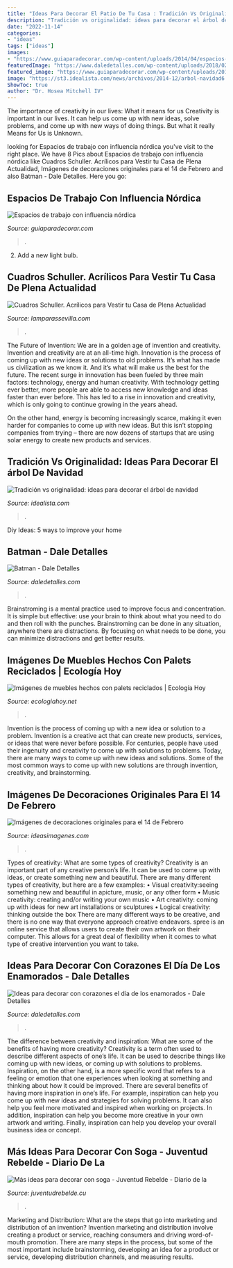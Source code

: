 ```yaml
---
title: "Ideas Para Decorar El Patio De Tu Casa : Tradición Vs Originalidad: Ideas Para Decorar El árbol De Navidad"
description: "Tradición vs originalidad: ideas para decorar el árbol de navidad"
date: "2022-11-14"
categories:
- "ideas"
tags: ["ideas"]
images:
- "https://www.guiaparadecorar.com/wp-content/uploads/2014/04/espacios-trabajo-24.jpg"
featuredImage: "https://www.daledetalles.com/wp-content/uploads/2018/02/decoracion-con-corazones26-768x1024.jpg"
featured_image: "https://www.guiaparadecorar.com/wp-content/uploads/2014/04/espacios-trabajo-24.jpg"
image: "https://st3.idealista.com/news/archivos/2014-12/arbol-navidad6.jpg?sv=La881ATN"
ShowToc: true
author: "Dr. Hosea Mitchell IV"
---
```



The importance of creativity in our lives: What it means for us
Creativity is important in our lives. It can help us come up with new ideas, solve problems, and come up with new ways of doing things. But what it really Means for Us is Unknown.

	

		
looking for Espacios de trabajo con influencia nórdica you've visit to the right place. We have 8 Pics about Espacios de trabajo con influencia nórdica like Cuadros Schuller. Acrílicos para Vestir tu Casa de Plena Actualidad, Imágenes de decoraciones originales para el 14 de Febrero and also Batman - Dale Detalles. Here you go:
		
    
## Espacios De Trabajo Con Influencia Nórdica

<img loading=lazy src="https://www.guiaparadecorar.com/wp-content/uploads/2014/04/espacios-trabajo-24.jpg" onerror="this.onerror=null;this.src='https://tse2.mm.bing.net/th?id=OIP.0eYWWrdMszrESL7vrp-oQwHaLM&amp;pid=15.1';" alt="Espacios de trabajo con influencia nórdica">

_Source: guiaparadecorar.com_

>. 

	

2. Add a new light bulb. 

    
## Cuadros Schuller. Acrílicos Para Vestir Tu Casa De Plena Actualidad

<img loading=lazy src="https://www.lamparassevilla.com/blog-iluminacion-decoracion/wp-content/uploads/2014/06/acrilico-jirafa.jpg" onerror="this.onerror=null;this.src='https://tse3.mm.bing.net/th?id=OIP.6kHxjD2Jfn571i8ZD3qIpQHaFZ&amp;pid=15.1';" alt="Cuadros Schuller. Acrílicos para Vestir tu Casa de Plena Actualidad">

_Source: lamparassevilla.com_

>. 

	

The Future of Invention: We are in a golden age of invention and creativity.
Invention and creativity are at an all-time high. Innovation is the process of coming up with new ideas or solutions to old problems. It’s what has made us civilization as we know it. And it’s what will make us the best for the future.
The recent surge in innovation has been fueled by three main factors: technology, energy and human creativity. With technology getting ever better, more people are able to access new knowledge and ideas faster than ever before. This has led to a rise in innovation and creativity, which is only going to continue growing in the years ahead.

On the other hand, energy is becoming increasingly scarce, making it even harder for companies to come up with new ideas. But this isn’t stopping companies from trying – there are now dozens of startups that are using solar energy to create new products and services.

    
## Tradición Vs Originalidad: Ideas Para Decorar El árbol De Navidad

<img loading=lazy src="https://st3.idealista.com/news/archivos/2014-12/arbol-navidad6.jpg?sv=La881ATN" onerror="this.onerror=null;this.src='https://tse4.mm.bing.net/th?id=OIP.ZKRT1i3iMT8ycKQIf7b9PgAAAA&amp;pid=15.1';" alt="Tradición vs originalidad: ideas para decorar el árbol de navidad">

_Source: idealista.com_

>. 

	

Diy Ideas: 5 ways to improve your home

    
## Batman - Dale Detalles

<img loading=lazy src="https://i2.wp.com/www.daledetalles.com/wp-content/uploads/2016/05/1.jpg" onerror="this.onerror=null;this.src='https://tse1.mm.bing.net/th?id=OIP.VrsGNYcurZ0Ipb2dEpd4hAHaKX&amp;pid=15.1';" alt="Batman - Dale Detalles">

_Source: daledetalles.com_

>. 

	

Brainstroming is a mental practice used to improve focus and concentration. It is simple but effective: use your brain to think about what you need to do and then roll with the punches. Brainstroming can be done in any situation, anywhere there are distractions. By focusing on what needs to be done, you can minimize distractions and get better results.

    
## Imágenes De Muebles Hechos Con Palets Reciclados | Ecología Hoy

<img loading=lazy src="https://ecologiahoy.net/wp-content/uploads/2016/03/maxresdefault.jpg" onerror="this.onerror=null;this.src='https://tse3.mm.bing.net/th?id=OIP.afrLvqWVkgsoJZ-wM9tK7QHaFj&amp;pid=15.1';" alt="Imágenes de muebles hechos con palets reciclados | Ecología Hoy">

_Source: ecologiahoy.net_

>. 

	

Invention is the process of coming up with a new idea or solution to a problem. Invention is a creative act that can create new products, services, or ideas that were never before possible. For centuries, people have used their ingenuity and creativity to come up with solutions to problems. Today, there are many ways to come up with new ideas and solutions. Some of the most common ways to come up with new solutions are through invention, creativity, and brainstorming.

    
## Imágenes De Decoraciones Originales Para El 14 De Febrero

<img loading=lazy src="https://ideasimagenes.com/wp-content/uploads/2015/02/images4.jpg" onerror="this.onerror=null;this.src='https://tse2.mm.bing.net/th?id=OIP.MEV4MrPMXttG_EuFrcF4bQAAAA&amp;pid=15.1';" alt="Imágenes de decoraciones originales para el 14 de Febrero">

_Source: ideasimagenes.com_

>. 

	

Types of creativity: What are some types of creativity?
Creativity is an important part of any creative person’s life. It can be used to come up with ideas, or create something new and beautiful. There are many different types of creativity, but here are a few examples: 
• Visual creativity:seeing something new and beautiful in apicture, music, or any other form 
• Music creativity: creating and/or writing your own music 
• Art creativity: coming up with ideas for new art installations or sculptures 
• Logical creativity: thinking outside the box 
There are many different ways to be creative, and there is no one way that everyone approach creative endeavors. spree is an online service that allows users to create their own artwork on their computer. This allows for a great deal of flexibility when it comes to what type of creative intervention you want to take.

    
## Ideas Para Decorar Con Corazones El Día De Los Enamorados - Dale Detalles

<img loading=lazy src="https://www.daledetalles.com/wp-content/uploads/2018/02/decoracion-con-corazones26-768x1024.jpg" onerror="this.onerror=null;this.src='https://tse2.mm.bing.net/th?id=OIP.HDuYjJdbqKB12UsuBd6HUwHaJ4&amp;pid=15.1';" alt="Ideas para decorar con corazones el día de los enamorados - Dale Detalles">

_Source: daledetalles.com_

>. 

	

The difference between creativity and inspiration: What are some of the benefits of having more creativity?
Creativity is a term often used to describe different aspects of one’s life. It can be used to describe things like coming up with new ideas, or coming up with solutions to problems. Inspiration, on the other hand, is a more specific word that refers to a feeling or emotion that one experiences when looking at something and thinking about how it could be improved.
There are several benefits of having more inspiration in one’s life. For example, inspiration can help you come up with new ideas and strategies for solving problems. It can also help you feel more motivated and inspired when working on projects. In addition, inspiration can help you become more creative in your own artwork and writing. Finally, inspiration can help you develop your overall business idea or concept.

    
## Más Ideas Para Decorar Con Soga - Juventud Rebelde - Diario De La

<img loading=lazy src="https://www.juventudrebelde.cu/images/medias/2015/06/48478-fotografia-g.jpg" onerror="this.onerror=null;this.src='https://tse3.mm.bing.net/th?id=OIP.PWwTVMUBElODLeIEqSNAYQHaLH&amp;pid=15.1';" alt="Más ideas para decorar con soga - Juventud Rebelde - Diario de la">

_Source: juventudrebelde.cu_

>. 

	

Marketing and Distribution: What are the steps that go into marketing and distribution of an invention?
Invention marketing and distribution involve creating a product or service, reaching consumers and driving word-of-mouth promotion. There are many steps in the process, but some of the most important include brainstorming, developing an idea for a product or service, developing distribution channels, and measuring results.


